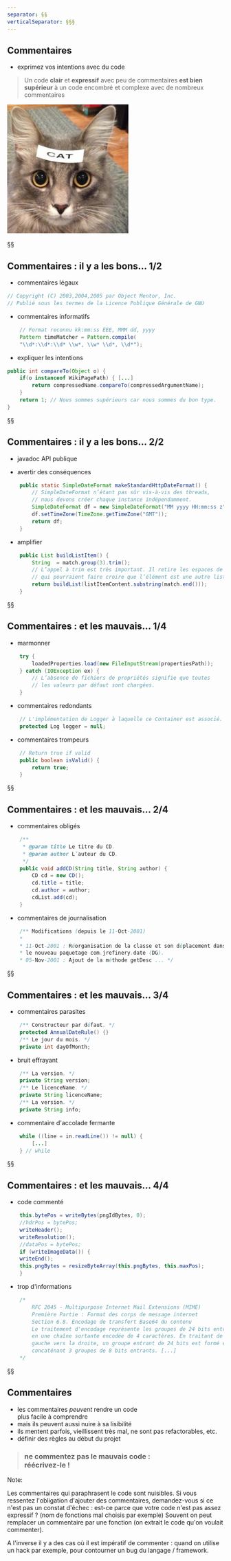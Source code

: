 ```yaml
---
separator: §§
verticalSeparator: §§§
---
```


## Commentaires

- exprimez vos intentions avec du code

> Un code **clair** et **expressif** avec peu de commentaires **est bien supérieur** à un code encombré et complexe avec de nombreux commentaires

![](images/comments.jpg)

§§
<!-- .slide: class="comment" -->
## Commentaires : il y a les bons... 1/2

- commentaires légaux

```java
// Copyright (C) 2003,2004,2005 par Object Mentor, Inc.
// Publié sous les termes de la Licence Publique Générale de GNU
```

- commentaires informatifs

```java
    // Format reconnu kk:mm:ss EEE, MMM dd, yyyy
    Pattern timeMatcher = Pattern.compile(
    "\\d*:\\d*:\\d* \\w*, \\w* \\d*, \\d*");
```

- expliquer les intentions

```java
public int compareTo(Object o) {
    if(o instanceof WikiPagePath) { [...]
        return compressedName.compareTo(compressedArgumentName);
    }
    return 1; // Nous sommes supérieurs car nous sommes du bon type.
}
```

§§
<!-- .slide: class="comment" -->
## Commentaires : il y a les bons... 2/2

- javadoc API publique

- avertir des conséquences

```java
    public static SimpleDateFormat makeStandardHttpDateFormat() {
        // SimpleDateFormat n’étant pas sûr vis-à-vis des threads,
        // nous devons créer chaque instance indépendamment.
        SimpleDateFormat df = new SimpleDateFormat("MM yyyy HH:mm:ss z");
        df.setTimeZone(TimeZone.getTimeZone("GMT"));
        return df;
    }
```
- amplifier

```java
    public List buildListItem() {
        String  = match.group(3).trim();
        // L’appel à trim est très important. Il retire les espaces de tête
        // qui pourraient faire croire que l’élément est une autre liste
        return buildList(listItemContent.substring(match.end()));
    }
```

§§
<!-- .slide: class="comment" -->
## Commentaires : et les mauvais... 1/4

- marmonner

```java
    try {
        loadedProperties.load(new FileInputStream(propertiesPath));
    } catch (IOException ex) {
        // L’absence de fichiers de propriétés signifie que toutes
        // les valeurs par défaut sont chargées.
    }
```

- commentaires redondants

```java
    // L'implémentation de Logger à laquelle ce Container est associé.
    protected Log logger = null;
```

- commentaires trompeurs

```java
    // Return true if valid
    public boolean isValid() {
        return true;
    }
```


§§
<!-- .slide: class="comment" -->
## Commentaires : et les mauvais... 2/4

- commentaires obligés

```java
    /**
     * @param title Le titre du CD.
     * @param author L’auteur du CD.
     */
    public void addCD(String title, String author) {
        CD cd = new CD();
        cd.title = title;
        cd.author = author;
        cdList.add(cd);
    }
```

- commentaires de journalisation

```java
    /** Modifications (depuis le 11-Oct-2001)
    *
    * 11-Oct-2001 : Réorganisation de la classe et son déplacement dans
    * le nouveau paquetage com.jrefinery.date (DG).
    * 05-Nov-2001 : Ajout de la méthode getDesc ... */
```

§§
<!-- .slide: class="comment" -->
## Commentaires : et les mauvais... 3/4

- commentaires parasites

```java
    /** Constructeur par défaut. */
    protected AnnualDateRule() {}
    /** Le jour du mois. */
    private int dayOfMonth;
```

- bruit effrayant

```java
    /** La version. */
    private String version;
    /** Le licenceName. */
    private String licenceName;
    /** La version. */
    private String info;
```

- commentaire d'accolade fermante

```java
    while ((line = in.readLine()) != null) {
        [...]
    } // while
```


§§
<!-- .slide: class="comment" -->
## Commentaires : et les mauvais... 4/4

- code commenté

```java
    this.bytePos = writeBytes(pngIdBytes, 0);
    //hdrPos = bytePos;
    writeHeader();
    writeResolution();
    //dataPos = bytePos;
    if (writeImageData()) {
    writeEnd();
    this.pngBytes = resizeByteArray(this.pngBytes, this.maxPos);
    }
```
- trop d'informations

```java
    /*
        RFC 2045 - Multipurpose Internet Mail Extensions (MIME)
        Première Partie : Format des corps de message internet
        Section 6.8. Encodage de transfert Base64 du contenu
        Le traitement d'encodage représente les groupes de 24 bits entrants
        en une chaîne sortante encodée de 4 caractères. En traitant de la
        gauche vers la droite, un groupe entrant de 24 bits est formé en
        concaténant 3 groupes de 8 bits entrants. [...]
    */
```

§§
## Commentaires

- les commentaires _peuvent_ rendre un code<br>plus facile à comprendre
- mais ils peuvent aussi nuire à sa lisibilité
- ils mentent parfois, vieillissent très mal, ne sont pas refactorables, etc.
- définir des règles au début du projet

> ### ne commentez pas le mauvais code :<br>réécrivez-le !

Note:

Les commentaires qui paraphrasent le code sont nuisibles. Si vous ressentez l'obligation d'ajouter des commentaires, demandez-vous si ce n'est pas un constat d'échec : est-ce parce que votre code n'est pas assez expressif ? (nom de fonctions mal choisis par exemple)
Souvent on peut remplacer un commentaire par une fonction (on extrait le code qu'on voulait commenter).

A l'inverse il y a des cas où il est impératif de commenter : quand on utilise un hack par exemple, pour contourner un bug du langage / framework.
